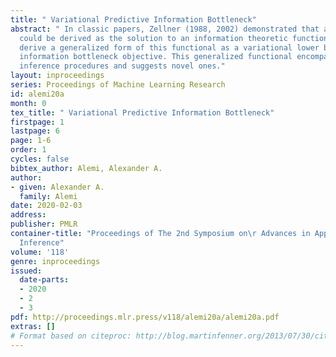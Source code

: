 ```yaml
---
title: " Variational Predictive Information Bottleneck"
abstract: " In classic papers, Zellner (1988, 2002) demonstrated that ayesian inference
  could be derived as the solution to an information theoretic functional. Below we
  derive a generalized form of this functional as a variational lower bound of a predictive
  information bottleneck objective. This generalized functional encompasses most modern
  inference procedures and suggests novel ones."
layout: inproceedings
series: Proceedings of Machine Learning Research
id: alemi20a
month: 0
tex_title: " Variational Predictive Information Bottleneck"
firstpage: 1
lastpage: 6
page: 1-6
order: 1
cycles: false
bibtex_author: Alemi, Alexander A.
author:
- given: Alexander A.
  family: Alemi
date: 2020-02-03
address: 
publisher: PMLR
container-title: "Proceedings of The 2nd Symposium on\r Advances in Approximate Bayesian
  Inference"
volume: '118'
genre: inproceedings
issued:
  date-parts:
  - 2020
  - 2
  - 3
pdf: http://proceedings.mlr.press/v118/alemi20a/alemi20a.pdf
extras: []
# Format based on citeproc: http://blog.martinfenner.org/2013/07/30/citeproc-yaml-for-bibliographies/
---
```

